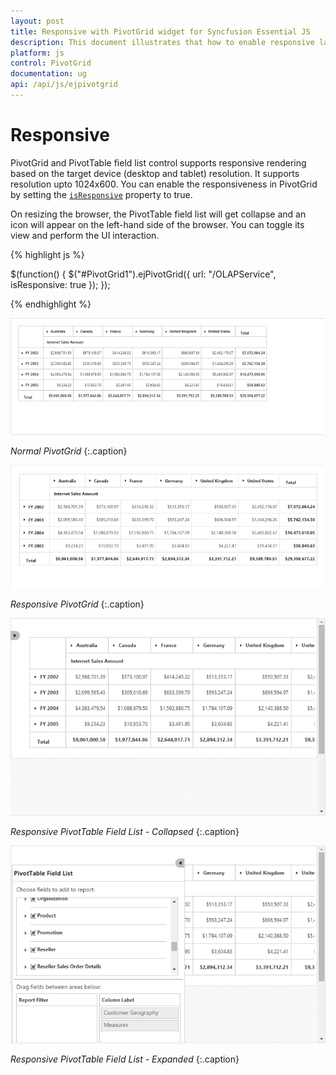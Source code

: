 ```yaml
---
layout: post
title: Responsive with PivotGrid widget for Syncfusion Essential JS
description: This document illustrates that how to enable responsive layout rendering in JavaScript PivotGrid control
platform: js
control: PivotGrid
documentation: ug
api: /api/js/ejpivotgrid
---
```


# Responsive

PivotGrid and PivotTable field list control supports responsive rendering based on the target device (desktop and tablet) resolution. It supports resolution upto 1024x600. You can enable the responsiveness in PivotGrid by setting the [`isResponsive`](/api/js/ejpivotgrid#members:isresponsive) property to true.

On resizing the browser, the PivotTable field list will get collapse and an icon will appear on the left-hand side of the browser. You can toggle its view and perform the UI interaction.

{% highlight js %}

$(function() {
    $("#PivotGrid1").ejPivotGrid({
        url: "/OLAPService",
        isResponsive: true
    });
});

{% endhighlight %}

![JavaScript pivot grid control with normal layout](Responsive_images/normal.png)

_Normal PivotGrid_
{:.caption}

![JavaScript pivot grid control with responsive layout](Responsive_images/responsive.png)

_Responsive PivotGrid_
{:.caption}

![JavaScript pivot table field list in collapsed state](Responsive_images/res-schema.png)

_Responsive PivotTable Field List - Collapsed_
{:.caption}

![JavaScript pivot table field list in expanded state](Responsive_images/res-schema1.png)

_Responsive PivotTable Field List - Expanded_
{:.caption}

